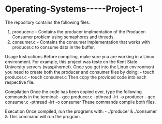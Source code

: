 # Operating-Systems-----Project-1
The repository contains the following files:
1) producer.c - Contains the producer implmentation of the Producer-Consumer problem using semaphores and threads.
2) consumer.c - Contains the consumer implementation that works with producer.c to consume data in the buffer.

Usage Instructions
Before compiling, make sure you are working in a Linux environment.
For example, this project was teste on the Kent State University servers (wasp/hornet).
Once you get into the Linux environment you need to create both the producer and consumer files by doing:
     - touch producer.c
     - touch consumer.c
Then copy the provided code into each respective file.

Compilation
Once the code has been copied over, type the following commands in the terminal:
     - gcc producer.c -pthread -lrt -o producer
     - gcc consumer.c -pthread -lrt -o consumer
These commands compile both files.

Execution
Once compiled, run the programs with:
     - ./producer & ./consumer &
This command will run the program.
